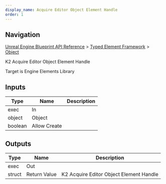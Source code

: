 ```yaml
---
display_name: Acquire Editor Object Element Handle
order: 1
---
```

## Navigation

[Unreal Engine Blueprint API Reference](https://dev.epicgames.com/documentation/en-us/unreal-engine/BlueprintAPI) > [Typed Element Framework](https://dev.epicgames.com/documentation/en-us/unreal-engine/BlueprintAPI/TypedElementFramework) > [Object](https://dev.epicgames.com/documentation/en-us/unreal-engine/BlueprintAPI/TypedElementFramework/Object)

K2 Acquire Editor Object Element Handle

Target is Engine Elements Library

## Inputs

| Type | Name | Description |
| --- | --- | --- |
| exec | In |  |
| object | Object |  |
| boolean | Allow Create |  |

## Outputs

| Type | Name | Description |
| --- | --- | --- |
| exec | Out |  |
| struct | Return Value | K2 Acquire Editor Object Element Handle |

